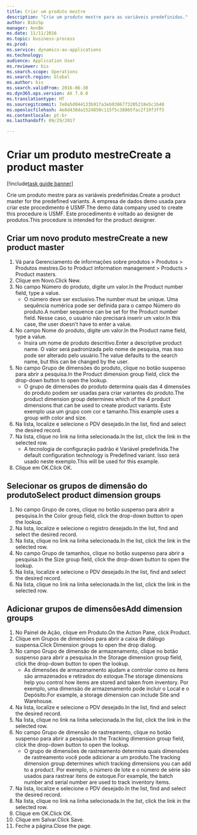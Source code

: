 ```yaml
--- 
title: Criar um produto mestre
description: "Crie um produto mestre para as variáveis predefinidas."
author: BibiSp
manager: AnnBe
ms.date: 11/11/2016
ms.topic: business-process
ms.prod: 
ms.service: dynamics-ax-applications
ms.technology: 
audience: Application User
ms.reviewer: bis
ms.search.scope: Operations
ms.search.region: Global
ms.author: bis
ms.search.validFrom: 2016-06-30
ms.dyn365.ops.version: AX 7.0.0
ms.translationtype: HT
ms.sourcegitcommit: 7e0a5d044133b917a3eb9386773205218e5c1b40
ms.openlocfilehash: 4e8d438da1524850c115f5c38865fac2f19f3ff5
ms.contentlocale: pt-br
ms.lasthandoff: 09/29/2017

---
```

# <a name="create-a-product-master"></a><span data-ttu-id="ffa42-103">Criar um produto mestre</span><span class="sxs-lookup"><span data-stu-id="ffa42-103">Create a product master</span></span>

[!include[task guide banner](../../includes/task-guide-banner.md)]

<span data-ttu-id="ffa42-104">Crie um produto mestre para as variáveis predefinidas.</span><span class="sxs-lookup"><span data-stu-id="ffa42-104">Create a product master for the predefined variants.</span></span> <span data-ttu-id="ffa42-105">A empresa de dados demo usada para criar este procedimento é USMF.</span><span class="sxs-lookup"><span data-stu-id="ffa42-105">The demo data company used to create this procedure is USMF.</span></span> <span data-ttu-id="ffa42-106">Este procedimento é voltado ao designer de produtos.</span><span class="sxs-lookup"><span data-stu-id="ffa42-106">This procedure is intended for the product designer.</span></span>


## <a name="create-a-new-product-master"></a><span data-ttu-id="ffa42-107">Criar um novo produto mestre</span><span class="sxs-lookup"><span data-stu-id="ffa42-107">Create a new product master</span></span>
1. <span data-ttu-id="ffa42-108">Vá para Gerenciamento de informações sobre produtos > Produtos > Produtos mestres.</span><span class="sxs-lookup"><span data-stu-id="ffa42-108">Go to Product information management > Products > Product masters.</span></span>
2. <span data-ttu-id="ffa42-109">Clique em Novo.</span><span class="sxs-lookup"><span data-stu-id="ffa42-109">Click New.</span></span>
3. <span data-ttu-id="ffa42-110">No campo Número do produto, digite um valor.</span><span class="sxs-lookup"><span data-stu-id="ffa42-110">In the Product number field, type a value.</span></span>
    * <span data-ttu-id="ffa42-111">O número deve ser exclusivo.</span><span class="sxs-lookup"><span data-stu-id="ffa42-111">The number must be unique.</span></span> <span data-ttu-id="ffa42-112">Uma sequência numérica pode ser definida para o campo Número do produto.</span><span class="sxs-lookup"><span data-stu-id="ffa42-112">A number sequence can be set for the Product number field.</span></span> <span data-ttu-id="ffa42-113">Nesse caso, o usuário não precisará inserir um valor.</span><span class="sxs-lookup"><span data-stu-id="ffa42-113">In this case, the user doesn't have to enter a value.</span></span>  
4. <span data-ttu-id="ffa42-114">No campo Nome do produto, digite um valor.</span><span class="sxs-lookup"><span data-stu-id="ffa42-114">In the Product name field, type a value.</span></span>
    * <span data-ttu-id="ffa42-115">Insira um nome de produto descritivo.</span><span class="sxs-lookup"><span data-stu-id="ffa42-115">Enter a descriptive product name.</span></span> <span data-ttu-id="ffa42-116">O valor será padronizada pelo nome de pesquisa, mas isso pode ser alterado pelo usuário.</span><span class="sxs-lookup"><span data-stu-id="ffa42-116">The value defaults to the search name, but this can be changed by the user.</span></span>  
5. <span data-ttu-id="ffa42-117">No campo Grupo de dimensões do produto, clique no botão suspenso para abrir a pesquisa.</span><span class="sxs-lookup"><span data-stu-id="ffa42-117">In the Product dimension group field, click the drop-down button to open the lookup.</span></span>
    * <span data-ttu-id="ffa42-118">O grupo de dimensões do produto determina quais das 4 dimensões do produto podem ser usadas para criar variantes do produto.</span><span class="sxs-lookup"><span data-stu-id="ffa42-118">The product dimension group determines which of the 4 product dimensions that can be used to create product variants.</span></span> <span data-ttu-id="ffa42-119">Este exemplo usa um grupo com cor e tamanho.</span><span class="sxs-lookup"><span data-stu-id="ffa42-119">This example uses a group with color and size.</span></span>  
6. <span data-ttu-id="ffa42-120">Na lista, localize e selecione o PDV desejado.</span><span class="sxs-lookup"><span data-stu-id="ffa42-120">In the list, find and select the desired record.</span></span>
7. <span data-ttu-id="ffa42-121">Na lista, clique no link na linha selecionada.</span><span class="sxs-lookup"><span data-stu-id="ffa42-121">In the list, click the link in the selected row.</span></span>
    * <span data-ttu-id="ffa42-122">A tecnologia de configuração padrão é Variável predefinida.</span><span class="sxs-lookup"><span data-stu-id="ffa42-122">The default configuration technology is Predefined variant.</span></span> <span data-ttu-id="ffa42-123">Isso será usado neste exemplo.</span><span class="sxs-lookup"><span data-stu-id="ffa42-123">This will be used for this example.</span></span>  
8. <span data-ttu-id="ffa42-124">Clique em OK.</span><span class="sxs-lookup"><span data-stu-id="ffa42-124">Click OK.</span></span>

## <a name="select-product-dimension-groups"></a><span data-ttu-id="ffa42-125">Selecionar os grupos de dimensão do produto</span><span class="sxs-lookup"><span data-stu-id="ffa42-125">Select product dimension groups</span></span>
1. <span data-ttu-id="ffa42-126">No campo Grupo de cores, clique no botão suspenso para abrir a pesquisa.</span><span class="sxs-lookup"><span data-stu-id="ffa42-126">In the Color group field, click the drop-down button to open the lookup.</span></span>
2. <span data-ttu-id="ffa42-127">Na lista, localize e selecione o registro desejado.</span><span class="sxs-lookup"><span data-stu-id="ffa42-127">In the list, find and select the desired record.</span></span>
3. <span data-ttu-id="ffa42-128">Na lista, clique no link na linha selecionada.</span><span class="sxs-lookup"><span data-stu-id="ffa42-128">In the list, click the link in the selected row.</span></span>
4. <span data-ttu-id="ffa42-129">No campo Grupo de tamanhos, clique no botão suspenso para abrir a pesquisa.</span><span class="sxs-lookup"><span data-stu-id="ffa42-129">In the Size group field, click the drop-down button to open the lookup.</span></span>
5. <span data-ttu-id="ffa42-130">Na lista, localize e selecione o PDV desejado.</span><span class="sxs-lookup"><span data-stu-id="ffa42-130">In the list, find and select the desired record.</span></span>
6. <span data-ttu-id="ffa42-131">Na lista, clique no link na linha selecionada.</span><span class="sxs-lookup"><span data-stu-id="ffa42-131">In the list, click the link in the selected row.</span></span>

## <a name="add-dimension-groups"></a><span data-ttu-id="ffa42-132">Adicionar grupos de dimensões</span><span class="sxs-lookup"><span data-stu-id="ffa42-132">Add dimension groups</span></span>
1. <span data-ttu-id="ffa42-133">No Painel de Ação, clique em Produto.</span><span class="sxs-lookup"><span data-stu-id="ffa42-133">On the Action Pane, click Product.</span></span>
2. <span data-ttu-id="ffa42-134">Clique em Grupos de dimensões para abrir a caixa de diálogo suspensa.</span><span class="sxs-lookup"><span data-stu-id="ffa42-134">Click Dimension groups to open the drop dialog.</span></span>
3. <span data-ttu-id="ffa42-135">No campo Grupo de dimensão de armazenamento, clique no botão suspenso para abrir a pesquisa.</span><span class="sxs-lookup"><span data-stu-id="ffa42-135">In the Storage dimension group field, click the drop-down button to open the lookup.</span></span>
    * <span data-ttu-id="ffa42-136">As dimensões de armazenamento ajudam a controlar como os itens são armazenados e retirados do estoque.</span><span class="sxs-lookup"><span data-stu-id="ffa42-136">The storage dimensions help you control how items are stored and taken from inventory.</span></span> <span data-ttu-id="ffa42-137">Por exemplo, uma dimensão de armazenamento pode incluir o Local e o Depósito.</span><span class="sxs-lookup"><span data-stu-id="ffa42-137">For example, a storage dimension can include Site and Warehouse.</span></span>  
4. <span data-ttu-id="ffa42-138">Na lista, localize e selecione o PDV desejado.</span><span class="sxs-lookup"><span data-stu-id="ffa42-138">In the list, find and select the desired record.</span></span>
5. <span data-ttu-id="ffa42-139">Na lista, clique no link na linha selecionada.</span><span class="sxs-lookup"><span data-stu-id="ffa42-139">In the list, click the link in the selected row.</span></span>
6. <span data-ttu-id="ffa42-140">No campo Grupo de dimensão de rastreamento, clique no botão suspenso para abrir a pesquisa.</span><span class="sxs-lookup"><span data-stu-id="ffa42-140">In the Tracking dimension group field, click the drop-down button to open the lookup.</span></span>
    * <span data-ttu-id="ffa42-141">O grupo de dimensões de rastreamento determina quais dimensões de rastreamento você pode adicionar a um produto.</span><span class="sxs-lookup"><span data-stu-id="ffa42-141">The tracking dimension group determines which tracking dimensions you can add to a product.</span></span> <span data-ttu-id="ffa42-142">Por exemplo, o número de lote e o número de série são usados para rastrear itens de estoque.</span><span class="sxs-lookup"><span data-stu-id="ffa42-142">For example, the batch number and serial number are used to track inventory items.</span></span>  
7. <span data-ttu-id="ffa42-143">Na lista, localize e selecione o PDV desejado.</span><span class="sxs-lookup"><span data-stu-id="ffa42-143">In the list, find and select the desired record.</span></span>
8. <span data-ttu-id="ffa42-144">Na lista, clique no link na linha selecionada.</span><span class="sxs-lookup"><span data-stu-id="ffa42-144">In the list, click the link in the selected row.</span></span>
9. <span data-ttu-id="ffa42-145">Clique em OK.</span><span class="sxs-lookup"><span data-stu-id="ffa42-145">Click OK.</span></span>
10. <span data-ttu-id="ffa42-146">Clique em Salvar.</span><span class="sxs-lookup"><span data-stu-id="ffa42-146">Click Save.</span></span>
11. <span data-ttu-id="ffa42-147">Feche a página.</span><span class="sxs-lookup"><span data-stu-id="ffa42-147">Close the page.</span></span>


